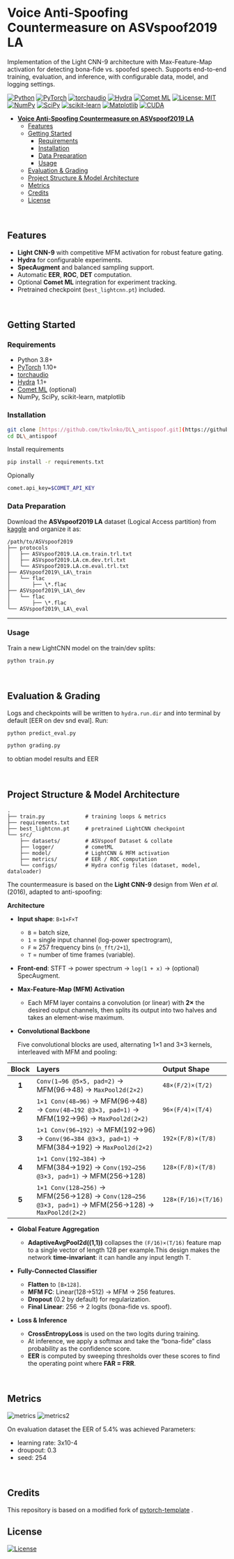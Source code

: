 
# **Voice Anti-Spoofing Countermeasure on ASVspoof2019 LA**
Implementation of the Light CNN-9 architecture with Max-Feature-Map activation for detecting bona-fide vs. spoofed speech. Supports end-to-end training, evaluation, and inference, with configurable data, model, and logging settings.

[![Python](https://img.shields.io/badge/python-3.8%2B-blue)](https://www.python.org/)
[![PyTorch](https://img.shields.io/badge/PyTorch-1.10+-red)](https://pytorch.org/)
[![torchaudio](https://img.shields.io/badge/torchaudio-0.10+-lightgrey)](https://pytorch.org/audio/)
[![Hydra](https://img.shields.io/badge/Hydra-1.1+-blueviolet)](https://hydra.cc/)
[![Comet ML](https://img.shields.io/badge/Comet%20ML-enabled-orange)](https://www.comet.com/)
[![License: MIT](https://img.shields.io/badge/license-MIT-green)](LICENSE)
[![NumPy](https://img.shields.io/badge/numpy-1.23%2B-yellow)](https://numpy.org/)
[![SciPy](https://img.shields.io/badge/scipy-1.7%2B-lightgrey)](https://scipy.org/)
[![scikit-learn](https://img.shields.io/badge/scikit--learn-1.0%2B-orange)](https://scikit-learn.org/)
[![Matplotlib](https://img.shields.io/badge/matplotlib-3.5%2B-purple)](https://matplotlib.org/)
[![CUDA](https://img.shields.io/badge/CUDA-11.6%2B-darkred)](https://developer.nvidia.com/cuda-zone)



- [**Voice Anti-Spoofing Countermeasure on ASVspoof2019 LA**](#voice-anti-spoofing-countermeasure-on-asvspoof2019-la)
  - [Features](#features)
  - [Getting Started](#getting-started)
    - [Requirements](#requirements)
    - [Installation](#installation)
    - [Data Preparation](#data-preparation)
    - [Usage](#usage)
  - [Evaluation \& Grading](#evaluation--grading)
  - [Project Structure \& Model Architecture](#project-structure--model-architecture)
  - [Metrics](#metrics)
  - [Credits](#credits)
  - [License](#license)



<br/>

## Features

* **Light CNN-9** with competitive MFM activation for robust feature gating.
* **Hydra** for configurable experiments.
* **SpecAugment** and balanced sampling support.
* Automatic **EER**, **ROC**, **DET** computation.
* Optional **Comet ML** integration for experiment tracking.
* Pretrained checkpoint (`best_lightcnn.pt`) included.

<br/>

## Getting Started

### Requirements

* Python 3.8+
* [PyTorch](https://pytorch.org/) 1.10+
* [torchaudio](https://pytorch.org/audio/)
* [Hydra](https://hydra.cc/) 1.1+
* [Comet ML](https://www.comet.com/) (optional)
* NumPy, SciPy, scikit-learn, matplotlib


### Installation

```bash
git clone [https://github.com/tkvlnko/DL\_antispoof.git](https://github.com/tkvlnko/DL_antispoof.git)
cd DL\_antispoof
```
Install requirements
```bash
pip install -r requirements.txt
```
Opionally
```bash
comet.api_key=$COMET_API_KEY
````


### Data Preparation

Download the **ASVspoof2019 LA** dataset (Logical Access partition) from [kaggle](https://www.kaggle.com/datasets/awsaf49/asvpoof-2019-dataset) 
and organize it as:

```
/path/to/ASVspoof2019
├── protocols
│   ├── ASVspoof2019.LA.cm.train.trl.txt
│   ├── ASVspoof2019.LA.cm.dev.trl.txt
│   └── ASVspoof2019.LA.cm.eval.trl.txt
├── ASVspoof2019\_LA\_train
│   └── flac
│       ├── \*.flac
├── ASVspoof2019\_LA\_dev
│   └── flac
│       ├── \*.flac
└── ASVspoof2019\_LA\_eval
````

---

### Usage

Train a new LightCNN model on the train/dev splits:

```bash
python train.py 
````



<br/>

## Evaluation & Grading

Logs and checkpoints will be written to `hydra.run.dir` and into terminal by default [EER on dev snd eval]. Run:

```bash
python predict_eval.py 
```
```bash
python grading.py 
```
to obtian model results and EER




<br/>

## Project Structure & Model Architecture

```
.
├── train.py             # training loops & metrics
├── requirements.txt     
├── best_lightcnn.pt     # pretrained LightCNN checkpoint
└── src/                 
    ├── datasets/        # ASVspoof Dataset & collate
    ├── logger/          # cometML
    ├── model/           # LightCNN & MFM activation
    ├── metrics/         # EER / ROC computation
    └── configs/         # Hydra config files (dataset, model, dataloader)
```


The countermeasure is based on the **Light CNN-9** design from Wen *et al.* (2016), adapted to anti-spoofing:

 **Architecture**

   * **Input shape**: `B×1×F×T`

     * `B` = batch size,
     * `1` = single input channel (log-power spectrogram),
     * `F` ≈ 257 frequency bins (`n_fft/2+1`),
     * `T` = number of time frames (variable).
   * **Front-end**: STFT → power spectrum → `log(1 + x)` → (optional) SpecAugment.

   * **Max-Feature-Map (MFM) Activation**

     * Each MFM layer contains a convolution (or linear) with **2×** the desired output channels, then splits its output into two halves and takes an element-wise maximum.


   * **Convolutional Backbone**
  
      Five convolutional blocks are used, alternating 1×1 and 3×3 kernels, interleaved with MFM and pooling:

   | Block | Layers                                                                                             | Output Shape        |
   | :---: | :------------------------------------------------------------------------------------------------- | :------------------ |
   | **1** | `Conv(1→96 @5×5, pad=2)` → MFM(96→48) → `MaxPool2d(2×2)`                                           | `48×(F/2)×(T/2)`    |
   | **2** | `1×1 Conv(48→96)` → MFM(96→48) → `Conv(48→192 @3×3, pad=1)` → MFM(192→96) → `MaxPool2d(2×2)`       | `96×(F/4)×(T/4)`    |
   | **3** | `1×1 Conv(96→192)` → MFM(192→96) → `Conv(96→384 @3×3, pad=1)` → MFM(384→192) → `MaxPool2d(2×2)`    | `192×(F/8)×(T/8)`   |
   | **4** | `1×1 Conv(192→384)` → MFM(384→192) → `Conv(192→256 @3×3, pad=1)` → MFM(256→128)                    | `128×(F/8)×(T/8)`   |
   | **5** | `1×1 Conv(128→256)` → MFM(256→128) → `Conv(128→256 @3×3, pad=1)` → MFM(256→128) → `MaxPool2d(2×2)` | `128×(F/16)×(T/16)` |



* **Global Feature Aggregation**

   * **AdaptiveAvgPool2d((1,1))** collapses the `(F/16)×(T/16)` feature map to a single vector of length 128 per example.This design makes the network **time-invariant**: it can handle any input length T.

* **Fully-Connected Classifier**

   * **Flatten** to `[B×128]`.
   * **MFM FC**: Linear(128→512) → MFM → 256 features.
   * **Dropout** (0.2 by default) for regularization.
   * **Final Linear**: 256 → 2 logits (bona-fide vs. spoof).

* **Loss & Inference**

   *  **CrossEntropyLoss** is used on the two logits during training.
   * At inference, we apply a softmax and take the “bona-fide” class probability as the confidence score.
   * **EER** is computed by sweeping thresholds over these scores to find the operating point where **FAR = FRR**.

<br/>

## Metrics
![metrics](./grading/metrics.png)
![metrics2](./grading/metrics2.png)

On evaluation dataset the EER of 5.4% was achieved 
Parameters:
- learning rate: 3x10-4
- droupout: 0.3
- seed: 254


<br/>

## Credits

This repository is based on a modified fork of [pytorch-template](https://github.com/Blinorot/pytorch_project_template) .

## License

[![License](https://img.shields.io/badge/license-MIT-blue.svg)](/LICENSE)
